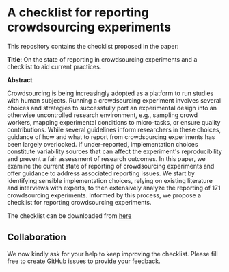 # A checklist for reporting crowdsourcing experiments

This repository contains the checklist proposed in the paper:

**Title**: On the state of reporting in crowdsourcing experiments and a checklist to aid current practices.

**Abstract**

  Crowdsourcing is being increasingly adopted as a platform to run studies with human subjects. Running a crowdsourcing experiment involves several choices and strategies to successfully port an experimental design into an otherwise uncontrolled research environment, e.g., sampling crowd workers, mapping experimental conditions to micro-tasks, or ensure quality contributions. While several guidelines inform researchers in these choices, guidance of how and what to report from crowdsourcing experiments has been largely overlooked. If under-reported, implementation choices constitute variability sources that can affect the experiment's reproducibility and prevent a fair assessment of research outcomes. In this paper, we examine the current state of reporting of crowdsourcing experiments and offer guidance to address associated reporting issues. We start by identifying sensible implementation choices, relying on existing literature and interviews with experts, to then extensively analyze the reporting of 171 crowdsourcing experiments. Informed by this process, we propose a checklist for reporting crowdsourcing experiments.



The checklist can be downloaded from [here](/checklist.pdf)


## Collaboration

We now kindly ask for your help to keep improving the checklist. Please fill free to create GitHub issues to provide your feedback.